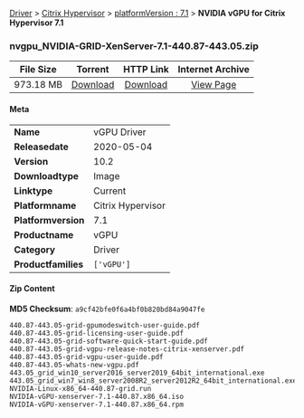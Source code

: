 
[Driver](/README.md)  >  [Citrix Hypervisor](/index/Driver/Citrix_Hypervisor.md)  >  [platformVersion : 7.1](/index/Driver/Citrix_Hypervisor/7.1.md)  >  **NVIDIA vGPU for Citrix Hypervisor 7.1**


### nvgpu_NVIDIA-GRID-XenServer-7.1-440.87-443.05.zip

| **File Size** | **Torrent**  | **HTTP Link** | **Internet Archive** |
|:-------------:|:------------:|:-------------:|:--------------------:|
| 973.18 MB |  [Download](https://archive.org/download/nvgpu_NVIDIA-GRID-XenServer-7.1-440.87-443.05.zip/nvgpu_NVIDIA-GRID-XenServer-7.1-440.87-443.05.zip_archive.torrent)       | [Download](https://archive.org/compress/nvgpu_NVIDIA-GRID-XenServer-7.1-440.87-443.05.zip) | [View Page](https://archive.org/details/nvgpu_NVIDIA-GRID-XenServer-7.1-440.87-443.05.zip)       |

#### Meta

<table>
<tr><td><strong>Name</strong></td><td>vGPU Driver</td></tr>
<tr><td><strong>Releasedate</strong></td><td>2020-05-04</td></tr>
<tr><td><strong>Version</strong></td><td>10.2</td></tr>
<tr><td><strong>Downloadtype</strong></td><td>Image</td></tr>
<tr><td><strong>Linktype</strong></td><td>Current</td></tr>
<tr><td><strong>Platformname</strong></td><td>Citrix Hypervisor</td></tr>
<tr><td><strong>Platformversion</strong></td><td>7.1</td></tr>
<tr><td><strong>Productname</strong></td><td>vGPU</td></tr>
<tr><td><strong>Category</strong></td><td>Driver</td></tr>
<tr><td><strong>Productfamilies</strong></td><td><code>['vGPU']</code></td></tr>
</table>

#### Zip Content

**MD5 Checksum**: `a9cf42bfe0f6a4bf0b820bd84a9047fe`

```text
440.87-443.05-grid-gpumodeswitch-user-guide.pdf
440.87-443.05-grid-licensing-user-guide.pdf
440.87-443.05-grid-software-quick-start-guide.pdf
440.87-443.05-grid-vgpu-release-notes-citrix-xenserver.pdf
440.87-443.05-grid-vgpu-user-guide.pdf
440.87-443.05-whats-new-vgpu.pdf
443.05_grid_win10_server2016_server2019_64bit_international.exe
443.05_grid_win7_win8_server2008R2_server2012R2_64bit_international.exe
NVIDIA-Linux-x86_64-440.87-grid.run
NVIDIA-vGPU-xenserver-7.1-440.87.x86_64.iso
NVIDIA-vGPU-xenserver-7.1-440.87.x86_64.rpm
```